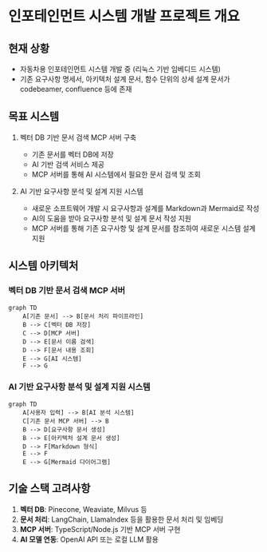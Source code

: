# 인포테인먼트 시스템 개발 프로젝트 개요

## 현재 상황
- 자동차용 인포테인먼트 시스템 개발 중 (리눅스 기반 임베디드 시스템)
- 기존 요구사항 명세서, 아키텍처 설계 문서, 함수 단위의 상세 설계 문서가 codebeamer, confluence 등에 존재

## 목표 시스템
1. 벡터 DB 기반 문서 검색 MCP 서버 구축
   - 기존 문서를 벡터 DB에 저장
   - AI 기반 검색 서비스 제공
   - MCP 서버를 통해 AI 시스템에서 필요한 문서 검색 및 조회

2. AI 기반 요구사항 분석 및 설계 지원 시스템
   - 새로운 소프트웨어 개발 시 요구사항과 설계를 Markdown과 Mermaid로 작성
   - AI의 도움을 받아 요구사항 분석 및 설계 문서 작성 지원
   - MCP 서버를 통해 기존 요구사항 및 설계 문서를 참조하여 새로운 시스템 설계 지원

## 시스템 아키텍처
### 벡터 DB 기반 문서 검색 MCP 서버
```mermaid
graph TD
    A[기존 문서] --> B[문서 처리 파이프라인]
    B --> C[벡터 DB 저장]
    C --> D[MCP 서버]
    D --> E[문서 이름 검색]
    D --> F[문서 내용 조회]
    E --> G[AI 시스템]
    F --> G
```

### AI 기반 요구사항 분석 및 설계 지원 시스템
```mermaid
graph TD
    A[사용자 입력] --> B[AI 분석 시스템]
    C[기존 문서 MCP 서버] --> B
    B --> D[요구사항 문서 생성]
    B --> E[아키텍처 설계 문서 생성]
    D --> F[Markdown 형식]
    E --> F
    E --> G[Mermaid 다이어그램]
```

## 기술 스택 고려사항
1. **벡터 DB**: Pinecone, Weaviate, Milvus 등
2. **문서 처리**: LangChain, LlamaIndex 등을 활용한 문서 처리 및 임베딩
3. **MCP 서버**: TypeScript/Node.js 기반 MCP 서버 구현
4. **AI 모델 연동**: OpenAI API 또는 로컬 LLM 활용
